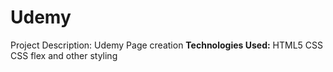 # Udemy
Project Description: Udemy Page creation
**Technologies Used:**
HTML5
CSS
CSS flex and other styling
